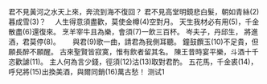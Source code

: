 君不見黃河之水天上來，奔流到海不復回？
君不見高堂明鏡悲白髮，朝如青絲(2)暮成雪(3)？　
人生得意須盡歡，莫使金樽(4)空對月。
天生我材必有用(5)，千金散盡(6)還復來。
烹羊宰牛且為樂，會須(7)一飲三百杯。
岑夫子，丹邱生，
將進酒，君莫停(8)。　　
與君(9)歌一曲，請君為我側耳聽。
鐘鼓饌玉(10)不足貴，但願長醉不願醒。
古來聖賢皆寂寞，惟有飲者留其名。
陳王昔時宴平樂，斗酒十千恣歡謔(11)。
主人何為言少錢，徑須(12)沽(13)取對君酌。
五花馬，千金裘(14)，
呼兒將(15)出換美酒，與爾同銷(16)萬古愁！
测试1
